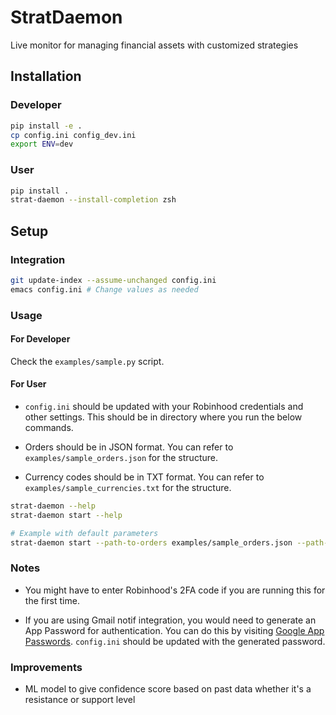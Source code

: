 # StratDaemon

Live monitor for managing financial assets with customized strategies

## Installation

### Developer

```bash
pip install -e .
cp config.ini config_dev.ini
export ENV=dev
```

### User

```bash
pip install .
strat-daemon --install-completion zsh
```

## Setup

### Integration

```bash
git update-index --assume-unchanged config.ini
emacs config.ini # Change values as needed
```

### Usage

#### For Developer

Check the `examples/sample.py` script.

#### For User

- `config.ini` should be updated with your Robinhood credentials and other settings. This should be in directory where you run the below commands.

- Orders should be in JSON format. You can refer to `examples/sample_orders.json` for the structure.

- Currency codes should be in TXT format. You can refer to `examples/sample_currencies.txt` for the structure.

```bash
strat-daemon --help
strat-daemon start --help

# Example with default parameters
strat-daemon start --path-to-orders examples/sample_orders.json --path-to-currency-codes examples/sample_currency_codes.txt
```

### Notes

- You might have to enter Robinhood's 2FA code if you are running this for the first time.

- If you are using Gmail notif integration, you would need to generate an App Password for authentication. You can do this by visiting [Google App Passwords](https://myaccount.google.com/apppasswords). `config.ini` should be updated with the generated password.

### Improvements

- ML model to give confidence score based on past data whether it's a resistance or support level
